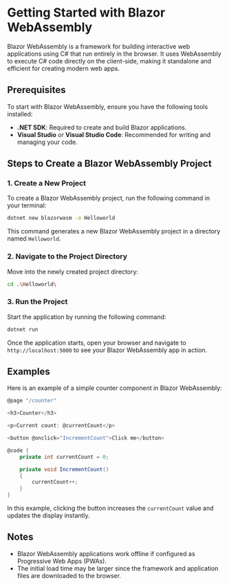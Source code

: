 # Getting Started with Blazor WebAssembly

Blazor WebAssembly is a framework for building interactive web applications using C# that run entirely in the browser. It uses WebAssembly to execute C# code directly on the client-side, making it standalone and efficient for creating modern web apps.

## Prerequisites
To start with Blazor WebAssembly, ensure you have the following tools installed:

- **.NET SDK**: Required to create and build Blazor applications.
- **Visual Studio** or **Visual Studio Code**: Recommended for writing and managing your code.

## Steps to Create a Blazor WebAssembly Project

### 1. Create a New Project
To create a Blazor WebAssembly project, run the following command in your terminal:
```bash
dotnet new blazorwasm -o Helloworld
```
This command generates a new Blazor WebAssembly project in a directory named `Helloworld`.

### 2. Navigate to the Project Directory
Move into the newly created project directory:
```bash
cd .\Helloworld\
```

### 3. Run the Project
Start the application by running the following command:
```bash
dotnet run
```
Once the application starts, open your browser and navigate to `http://localhost:5000` to see your Blazor WebAssembly app in action.

## Examples
Here is an example of a simple counter component in Blazor WebAssembly:

```csharp
@page "/counter"

<h3>Counter</h3>

<p>Current count: @currentCount</p>

<button @onclick="IncrementCount">Click me</button>

@code {
    private int currentCount = 0;

    private void IncrementCount()
    {
        currentCount++;
    }
}
```
In this example, clicking the button increases the `currentCount` value and updates the display instantly.

## Notes
- Blazor WebAssembly applications work offline if configured as Progressive Web Apps (PWAs).
- The initial load time may be larger since the framework and application files are downloaded to the browser.


